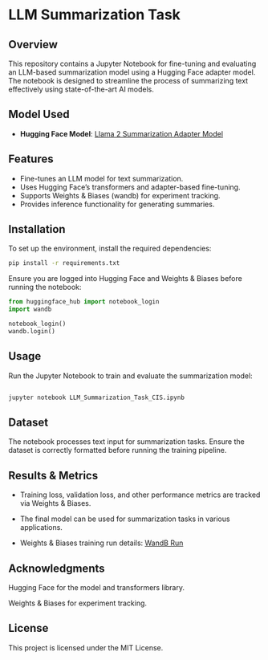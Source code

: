 # LLM Summarization Task

## Overview
This repository contains a Jupyter Notebook for fine-tuning and evaluating an LLM-based summarization model using a Hugging Face adapter model. The notebook is designed to streamline the process of summarizing text effectively using state-of-the-art AI models.

## Model Used
- **Hugging Face Model**: [Llama 2 Summarization Adapter Model](https://huggingface.co/Existance/llama2-summarizations-adapter-models-1743521986.1225166)

## Features
- Fine-tunes an LLM model for text summarization.
- Uses Hugging Face’s transformers and adapter-based fine-tuning.
- Supports Weights & Biases (wandb) for experiment tracking.
- Provides inference functionality for generating summaries.

## Installation
To set up the environment, install the required dependencies:

```bash
pip install -r requirements.txt
```
Ensure you are logged into Hugging Face and Weights & Biases before running the notebook:

```python
from huggingface_hub import notebook_login
import wandb

notebook_login()
wandb.login()
```
## Usage
Run the Jupyter Notebook to train and evaluate the summarization model:

```bash

jupyter notebook LLM_Summarization_Task_CIS.ipynb
```

## Dataset
The notebook processes text input for summarization tasks. Ensure the dataset is correctly formatted before running the training pipeline.

## Results & Metrics
  - Training loss, validation loss, and other performance metrics are tracked via Weights & Biases.
  
  - The final model can be used for summarization tasks in various applications.
  
  - Weights & Biases training run details: [WandB Run](https://wandb.ai/existence/huggingface/runs/b8x350xg)

## Acknowledgments
Hugging Face for the model and transformers library.

Weights & Biases for experiment tracking.

## License
This project is licensed under the MIT License. 
